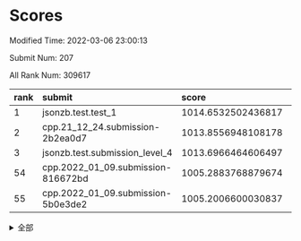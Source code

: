 # Scores

Modified Time: 2022-03-06 23:00:13

Submit Num: 207

All Rank Num: 309617

| rank |               submit               |       score        |       sigma        | pk_num |
| :--- | :--------------------------------- | :----------------- | :----------------- | :----- |
| 1    | jsonzb.test.test_1                 | 1014.6532502436817 | 0.8658707711950503 | 5980   |
| 2    | cpp.21_12_24.submission-2b2ea0d7   | 1013.8556948108178 | 0.8241600420058771 | 5981   |
| 3    | jsonzb.test.submission_level_4     | 1013.6966464606497 | 0.8044581865662669 | 5985   |
| 54   | cpp.2022_01_09.submission-816672bd | 1005.2883768879674 | 0.704807923752056  | 5988   |
| 55   | cpp.2022_01_09.submission-5b0e3de2 | 1005.2006600030837 | 0.7155081888080622 | 5983   |


<details>
<summary>全部</summary>

| rank |                 submit                 |       score        |       sigma        | pk_num |
| :--- | :------------------------------------- | :----------------- | :----------------- | :----- |
| 1    | jsonzb.test.test_1                     | 1014.6532502436817 | 0.8658707711950503 | 5980   |
| 2    | cpp.21_12_24.submission-2b2ea0d7       | 1013.8556948108178 | 0.8241600420058771 | 5981   |
| 3    | jsonzb.test.submission_level_4         | 1013.6966464606497 | 0.8044581865662669 | 5985   |
| 4    | gobigger.level_3.submission_level_3_32 | 1011.0068842676931 | 0.7706427091122239 | 5977   |
| 5    | gobigger.level_3.submission_level_3_46 | 1010.9997948990833 | 0.776648218792277  | 5985   |
| 6    | gobigger.level_3.submission_level_3_31 | 1010.9534899174163 | 0.744151384189298  | 5990   |
| 7    | gobigger.level_3.submission_level_3_45 | 1010.906704730041  | 0.7707610881339079 | 5983   |
| 8    | gobigger.level_3.submission_level_3_4  | 1010.6730681788279 | 0.7742209072001364 | 5984   |
| 9    | gobigger.level_3.submission_level_3_44 | 1010.4296541887283 | 0.7575334547425566 | 5981   |
| 10   | gobigger.level_3.submission_level_3_38 | 1010.4102291084957 | 0.7495104811978626 | 5981   |
| 11   | gobigger.level_3.submission_level_3_25 | 1010.3859872845179 | 0.7834525358552175 | 5985   |
| 12   | gobigger.level_3.submission_level_3_22 | 1010.3591923113345 | 0.7587333801442856 | 5979   |
| 13   | gobigger.level_3.submission_level_3_2  | 1010.3528636393727 | 0.7401958362201454 | 5982   |
| 14   | gobigger.level_3.submission_level_3_0  | 1010.3123567875549 | 0.7683720514443302 | 5976   |
| 15   | gobigger.level_3.submission_level_3_29 | 1010.2822625530074 | 0.7649404495460774 | 5986   |
| 16   | gobigger.level_3.submission_level_3_9  | 1010.2183678624182 | 0.7690444116210191 | 5983   |
| 17   | gobigger.level_3.submission_level_3_20 | 1010.1427410801359 | 0.7609040087122214 | 5985   |
| 18   | gobigger.level_3.submission_level_3_23 | 1010.0763335300762 | 0.7888320709734512 | 5982   |
| 19   | gobigger.level_3.submission_level_3_34 | 1010.0743269106264 | 0.746605160014846  | 5980   |
| 20   | gobigger.level_3.submission_level_3_8  | 1010.0537699969238 | 0.7422858885743979 | 5980   |
| 21   | gobigger.level_3.submission_level_3_35 | 1010.0418516242995 | 0.7526679782175654 | 5989   |
| 22   | gobigger.level_3.submission_level_3_16 | 1009.9660542248525 | 0.7890669134107994 | 5986   |
| 23   | gobigger.level_3.submission_level_3_47 | 1009.9184390207078 | 0.7681603863668975 | 5980   |
| 24   | gobigger.level_3.submission_level_3_36 | 1009.888540957292  | 0.7539290276171151 | 5985   |
| 25   | gobigger.level_3.submission_level_3_11 | 1009.867399631596  | 0.7582206780832762 | 5981   |
| 26   | gobigger.level_3.submission_level_3_21 | 1009.8582581631484 | 0.7545956097100812 | 5981   |
| 27   | gobigger.level_3.submission_level_3_18 | 1009.7928727679968 | 0.7635918856161698 | 5984   |
| 28   | gobigger.level_3.submission_level_3_14 | 1009.7388833782046 | 0.7460588814480554 | 5985   |
| 29   | gobigger.level_3.submission_level_3_26 | 1009.7298438886337 | 0.7536451910504994 | 5987   |
| 30   | gobigger.level_3.submission_level_3_1  | 1009.5702442399903 | 0.7446518698097676 | 5978   |
| 31   | gobigger.level_3.submission_level_3_12 | 1009.5694197621314 | 0.7411185267476263 | 5984   |
| 32   | gobigger.level_3.submission_level_3_30 | 1009.5383774203409 | 0.7505433656854507 | 5985   |
| 33   | gobigger.level_3.submission_level_3_41 | 1009.5329074284479 | 0.7519803301203011 | 5979   |
| 34   | gobigger.level_3.submission_level_3_27 | 1009.5173907111568 | 0.7613659719953748 | 5980   |
| 35   | gobigger.level_3.submission_level_3_19 | 1009.5141989707337 | 0.7470177819997249 | 5981   |
| 36   | gobigger.level_3.submission_level_3_15 | 1009.4942961523408 | 0.7468109809627557 | 5980   |
| 37   | gobigger.level_3.submission_level_3_43 | 1009.4908083473111 | 0.7622063055666245 | 5984   |
| 38   | gobigger.level_3.submission_level_3_48 | 1009.3417755777539 | 0.7529675289775498 | 5982   |
| 39   | gobigger.level_3.submission_level_3_7  | 1009.2999346043332 | 0.7392744663721089 | 5987   |
| 40   | gobigger.level_3.submission_level_3_28 | 1009.2208971674692 | 0.7607104031631109 | 5986   |
| 41   | gobigger.level_3.submission_level_3_6  | 1009.179486115182  | 0.7588089673044941 | 5982   |
| 42   | gobigger.level_3.submission_level_3_17 | 1009.1319376888378 | 0.747785494143711  | 5985   |
| 43   | gobigger.level_3.submission_level_3_42 | 1009.1075980695002 | 0.7444655768440794 | 5985   |
| 44   | gobigger.level_3.submission_level_3_49 | 1009.0845746027063 | 0.7382832144315027 | 5988   |
| 45   | gobigger.level_3.submission_level_3_37 | 1009.0359887255674 | 0.7512920002019915 | 5984   |
| 46   | gobigger.level_3.submission_level_3_13 | 1008.9997654486921 | 0.7598330872002297 | 5983   |
| 47   | gobigger.level_3.submission_level_3_33 | 1008.894215958056  | 0.7514652009684263 | 5985   |
| 48   | gobigger.level_3.submission_level_3_40 | 1008.8182640455642 | 0.7472448841762879 | 5980   |
| 49   | gobigger.level_3.submission_level_3_39 | 1008.7136135520276 | 0.7524119882969814 | 5982   |
| 50   | gobigger.level_3.submission_level_3_10 | 1008.7104049418109 | 0.7294634054347137 | 5981   |
| 51   | gobigger.level_3.submission_level_3_5  | 1008.7028784102004 | 0.7273887563045547 | 5985   |
| 52   | gobigger.level_3.submission_level_3_3  | 1008.0919359810832 | 0.742347752280226  | 5978   |
| 53   | gobigger.level_3.submission_level_3_24 | 1007.9281888591509 | 0.7313159671187031 | 5985   |
| 54   | cpp.2022_01_09.submission-816672bd     | 1005.2883768879674 | 0.704807923752056  | 5988   |
| 55   | cpp.2022_01_09.submission-5b0e3de2     | 1005.2006600030837 | 0.7155081888080622 | 5983   |
| 56   | gobigger.level_1.submission_level_1_34 | 1004.8427171790846 | 0.7229128927857139 | 5986   |
| 57   | gobigger.level_1.submission_level_1_46 | 1004.7231218841337 | 0.7193988560643954 | 5979   |
| 58   | gobigger.level_1.submission_level_1_4  | 1004.6933136188508 | 0.7319677654292137 | 5976   |
| 59   | gobigger.level_1.submission_level_1_48 | 1004.5628040039752 | 0.7153869604685842 | 5978   |
| 60   | gobigger.level_1.submission_level_1_36 | 1004.5308284020084 | 0.7263471867047946 | 5985   |
| 61   | gobigger.level_1.submission_level_1_12 | 1004.4475541518873 | 0.7142610493815178 | 5981   |
| 62   | gobigger.level_1.submission_level_1_9  | 1004.4432816418799 | 0.7084600055619598 | 5979   |
| 63   | gobigger.level_1.submission_level_1_20 | 1004.3757066361156 | 0.7171116323047231 | 5984   |
| 64   | gobigger.level_1.submission_level_1_24 | 1004.2977255840015 | 0.7207729381132469 | 5989   |
| 65   | gobigger.level_1.submission_level_1_41 | 1004.0957893156922 | 0.7127744003139672 | 5978   |
| 66   | gobigger.level_1.submission_level_1_3  | 1004.0794365438893 | 0.7152617352870486 | 5982   |
| 67   | gobigger.level_1.submission_level_1_37 | 1004.0564898224582 | 0.7113413668922821 | 5984   |
| 68   | gobigger.level_1.submission_level_1_10 | 1004.0254944256995 | 0.7196203311318621 | 5993   |
| 69   | gobigger.level_1.submission_level_1_32 | 1003.9043902026965 | 0.7134744841136362 | 5982   |
| 70   | gobigger.level_1.submission_level_1_6  | 1003.8427602534266 | 0.717117647926357  | 5985   |
| 71   | gobigger.level_1.submission_level_1_39 | 1003.7687913653863 | 0.712983626545663  | 5987   |
| 72   | gobigger.level_1.submission_level_1_42 | 1003.6652141469779 | 0.7077404132495982 | 5987   |
| 73   | gobigger.level_1.submission_level_1_27 | 1003.5915120340917 | 0.7145125405973041 | 5984   |
| 74   | gobigger.level_1.submission_level_1_38 | 1003.5085888662929 | 0.7233600092779011 | 5982   |
| 75   | gobigger.level_1.submission_level_1_28 | 1003.4593448995781 | 0.702031605948843  | 5980   |
| 76   | gobigger.level_1.submission_level_1_43 | 1003.4377684684611 | 0.7223876975149568 | 5980   |
| 77   | gobigger.level_1.submission_level_1_33 | 1003.4009198715294 | 0.7150425213294905 | 5985   |
| 78   | gobigger.level_1.submission_level_1_2  | 1003.354869864114  | 0.7226208712234189 | 5987   |
| 79   | gobigger.level_1.submission_level_1_16 | 1003.292152027441  | 0.7122615615353166 | 5979   |
| 80   | gobigger.level_1.submission_level_1_35 | 1003.2122857318634 | 0.7186717340955062 | 5982   |
| 81   | gobigger.level_1.submission_level_1_14 | 1003.2094531898205 | 0.7119522765741135 | 5983   |
| 82   | gobigger.level_1.submission_level_1_49 | 1003.1744930619062 | 0.7076031632981392 | 5981   |
| 83   | gobigger.level_1.submission_level_1_0  | 1003.1654985410635 | 0.7234350147414101 | 5985   |
| 84   | gobigger.level_1.submission_level_1_21 | 1003.151787939348  | 0.7191439568411252 | 5982   |
| 85   | gobigger.level_1.submission_level_1_45 | 1003.1210145536436 | 0.7063715745787634 | 5981   |
| 86   | gobigger.level_1.submission_level_1_13 | 1003.0582213871916 | 0.726589162998703  | 5982   |
| 87   | gobigger.level_1.submission_level_1_7  | 1003.0521138810162 | 0.7157653448670429 | 5983   |
| 88   | gobigger.level_1.submission_level_1_22 | 1003.0391114375162 | 0.7105337860198294 | 5979   |
| 89   | gobigger.level_1.submission_level_1_11 | 1003.0006638929013 | 0.718884955958245  | 5979   |
| 90   | gobigger.level_1.submission_level_1_1  | 1002.9787983483361 | 0.7216859641473666 | 5980   |
| 91   | gobigger.level_1.submission_level_1_5  | 1002.9571267234687 | 0.71835748231777   | 5989   |
| 92   | gobigger.level_1.submission_level_1_19 | 1002.911847688859  | 0.7155454570729183 | 5989   |
| 93   | gobigger.level_1.submission_level_1_18 | 1002.8730896912103 | 0.7144226069333537 | 5988   |
| 94   | gobigger.level_1.submission_level_1_25 | 1002.8483350381364 | 0.7180846722433505 | 5978   |
| 95   | gobigger.level_1.submission_level_1_30 | 1002.8270443337198 | 0.7201692623087774 | 5988   |
| 96   | gobigger.level_1.submission_level_1_23 | 1002.7574370531431 | 0.7176148902261575 | 5982   |
| 97   | gobigger.level_1.submission_level_1_8  | 1002.7219740195418 | 0.7210968712892409 | 5987   |
| 98   | gobigger.level_1.submission_level_1_44 | 1002.4582066573067 | 0.7168602296673557 | 5980   |
| 99   | gobigger.level_1.submission_level_1_15 | 1002.4191444097527 | 0.7129102007253052 | 5987   |
| 100  | gobigger.level_1.submission_level_1_47 | 1002.3965883664853 | 0.7111011677150634 | 5981   |
| 101  | gobigger.level_1.submission_level_1_31 | 1002.3594586038013 | 0.7187707624749609 | 5987   |
| 102  | gobigger.level_1.submission_level_1_17 | 1002.1499961004196 | 0.709004215453152  | 5980   |
| 103  | gobigger.level_1.submission_level_1_29 | 1002.0599943850835 | 0.7068025745124888 | 5983   |
| 104  | gobigger.level_1.submission_level_1_26 | 1001.3269872219865 | 0.7196239378555987 | 5986   |
| 105  | gobigger.level_1.submission_level_1_40 | 1001.3156939227869 | 0.7291997676798195 | 5979   |
| 106  | gobigger.random.submission_random_44   | 997.0563435485458  | 0.7069317335434665 | 5986   |
| 107  | gobigger.random.submission_random_13   | 997.0151360238378  | 0.7094594366615543 | 5979   |
| 108  | gobigger.random.submission_random_26   | 997.0066860709844  | 0.6945022618830504 | 5988   |
| 109  | gobigger.random.submission_random_42   | 996.9205636822263  | 0.7087190847284808 | 5983   |
| 110  | gobigger.random.submission_random_40   | 996.8080497680636  | 0.7041524232911984 | 5981   |
| 111  | gobigger.random.submission_random_49   | 996.6895851728813  | 0.7021552625170686 | 5982   |
| 112  | gobigger.random.submission_random_1    | 996.6766957900478  | 0.7125332437722115 | 5980   |
| 113  | gobigger.random.submission_random_28   | 996.4729211499648  | 0.7087766043209365 | 5988   |
| 114  | gobigger.random.submission_random_10   | 996.4134854856264  | 0.7226487862995055 | 5982   |
| 115  | gobigger.random.submission_random_25   | 996.3830943051031  | 0.711864221030298  | 5983   |
| 116  | gobigger.random.submission_random_43   | 996.3612293748388  | 0.7270536408499712 | 5980   |
| 117  | gobigger.random.submission_random_15   | 996.3417522027838  | 0.713258563895276  | 5980   |
| 118  | gobigger.random.submission_random_39   | 996.318160891114   | 0.7165553732497183 | 5978   |
| 119  | gobigger.random.submission_random_6    | 996.267683656423   | 0.7133512640962906 | 5986   |
| 120  | gobigger.random.submission_random_38   | 996.2351919092275  | 0.7021039619003331 | 5982   |
| 121  | gobigger.random.submission_random_4    | 996.2160444918121  | 0.7058434468053502 | 5984   |
| 122  | gobigger.random.submission_random_24   | 996.1934350278111  | 0.7035049664574105 | 5981   |
| 123  | gobigger.random.submission_random_34   | 996.1825055660307  | 0.7009572154097635 | 5982   |
| 124  | gobigger.random.submission_random_0    | 996.1154022195237  | 0.7086855589359674 | 5982   |
| 125  | gobigger.random.submission_random_23   | 996.0773726236337  | 0.7111269188946594 | 5984   |
| 126  | gobigger.random.submission_random_46   | 996.0717674144819  | 0.7020084523565011 | 5984   |
| 127  | gobigger.random.submission_random_19   | 996.0575409423666  | 0.7095325384293857 | 5985   |
| 128  | gobigger.random.submission_random_9    | 996.0399581667473  | 0.7088879655651033 | 5984   |
| 129  | gobigger.random.submission_random_27   | 996.0276109921357  | 0.7125303207293272 | 5987   |
| 130  | gobigger.random.submission_random_36   | 995.98852447067    | 0.7041646436817834 | 5981   |
| 131  | gobigger.random.submission_random_3    | 995.9225280991685  | 0.7095613676062127 | 5988   |
| 132  | gobigger.random.submission_random_37   | 995.8845590961425  | 0.7243515546829395 | 5982   |
| 133  | gobigger.random.submission_random_33   | 995.8683388172047  | 0.7189764316072547 | 5985   |
| 134  | gobigger.random.submission_random_32   | 995.8429101181689  | 0.7221700620902827 | 5985   |
| 135  | gobigger.random.submission_random_2    | 995.8217440642771  | 0.7057118983028768 | 5987   |
| 136  | gobigger.random.submission_random_48   | 995.7653293416912  | 0.700457720478622  | 5983   |
| 137  | gobigger.random.submission_random_8    | 995.7350406850132  | 0.708798126303738  | 5982   |
| 138  | gobigger.random.submission_random_16   | 995.7263851244043  | 0.7081624311235762 | 5983   |
| 139  | gobigger.random.submission_random_41   | 995.7207215656857  | 0.7189629826251315 | 5985   |
| 140  | gobigger.random.submission_random_14   | 995.6907667124019  | 0.7203003069499905 | 5977   |
| 141  | gobigger.random.submission_random_20   | 995.6550559465588  | 0.7104410501043913 | 5988   |
| 142  | gobigger.random.submission_random_35   | 995.6374723304838  | 0.713871175744313  | 5980   |
| 143  | gobigger.random.submission_random_21   | 995.6095177383966  | 0.7078387095101119 | 5985   |
| 144  | gobigger.random.submission_random_11   | 995.5400832503514  | 0.7205093230564167 | 5981   |
| 145  | gobigger.random.submission_random_7    | 995.5087384140135  | 0.7275080034091268 | 5980   |
| 146  | gobigger.random.submission_random_47   | 995.4845918268094  | 0.7141088684401001 | 5983   |
| 147  | gobigger.random.submission_random_22   | 995.4078730283986  | 0.7164477539822416 | 5984   |
| 148  | gobigger.random.submission_random_12   | 995.3728714453721  | 0.7015026105450822 | 5984   |
| 149  | gobigger.random.submission_random_17   | 995.064711357636   | 0.7089731778020145 | 5984   |
| 150  | gobigger.random.submission_random_18   | 995.0507776534237  | 0.7045475086541132 | 5987   |
| 151  | gobigger.random.submission_random_29   | 994.8262635231389  | 0.7244149074974424 | 5982   |
| 152  | gobigger.random.submission_random_45   | 994.7397160907425  | 0.7234563210939998 | 5981   |
| 153  | gobigger.random.submission_random_30   | 994.7112545683109  | 0.733642061132189  | 5986   |
| 154  | gobigger.random.submission_random_31   | 994.6252189926917  | 0.7133426048456435 | 5983   |
| 155  | gobigger.level_2.submission_level_2_24 | 994.4896205108829  | 0.7310135830596988 | 5981   |
| 156  | gobigger.level_2.submission_level_2_41 | 994.4089968666492  | 0.7304723650205819 | 5988   |
| 157  | gobigger.random.submission_random_5    | 994.1628015602773  | 0.7237949372853497 | 5984   |
| 158  | gobigger.level_2.submission_level_2_14 | 993.8781467290742  | 0.7530042119436574 | 5979   |
| 159  | gobigger.level_2.submission_level_2_13 | 993.7081087873227  | 0.7424401809631316 | 5985   |
| 160  | gobigger.level_2.submission_level_2_9  | 993.6742954608551  | 0.7435507296282899 | 5980   |
| 161  | gobigger.level_2.submission_level_2_47 | 993.6659872799411  | 0.7315641556931058 | 5982   |
| 162  | gobigger.level_2.submission_level_2_34 | 993.5926529130148  | 0.7295171943112864 | 5985   |
| 163  | gobigger.level_2.submission_level_2_3  | 993.3687742672665  | 0.732012986881988  | 5981   |
| 164  | gobigger.level_2.submission_level_2_46 | 993.2444931708494  | 0.7359348917735938 | 5982   |
| 165  | gobigger.level_2.submission_level_2_19 | 993.1722042359044  | 0.730550617298239  | 5980   |
| 166  | gobigger.level_2.submission_level_2_7  | 993.0366470688244  | 0.7302625732263691 | 5980   |
| 167  | gobigger.level_2.submission_level_2_20 | 992.9692068120112  | 0.74664780065087   | 5978   |
| 168  | gobigger.level_2.submission_level_2_23 | 992.8739563826213  | 0.7531565305288043 | 5982   |
| 169  | gobigger.level_2.submission_level_2_49 | 992.8361750522707  | 0.7304531431741647 | 5983   |
| 170  | gobigger.level_2.submission_level_2_21 | 992.8296697615722  | 0.7362181821038465 | 5978   |
| 171  | gobigger.level_2.submission_level_2_27 | 992.8178773551891  | 0.7319025666943826 | 5986   |
| 172  | gobigger.level_2.submission_level_2_44 | 992.8023637823487  | 0.7364879037809398 | 5980   |
| 173  | gobigger.level_2.submission_level_2_30 | 992.6671363047029  | 0.7450480876893747 | 5982   |
| 174  | gobigger.level_2.submission_level_2_4  | 992.6510916064866  | 0.7320087196472959 | 5979   |
| 175  | gobigger.level_2.submission_level_2_12 | 992.6476407164755  | 0.7228578478508899 | 5983   |
| 176  | gobigger.level_2.submission_level_2_22 | 992.6035829341139  | 0.7681694779790172 | 5982   |
| 177  | gobigger.level_2.submission_level_2_6  | 992.5866058970256  | 0.7255045349049788 | 5987   |
| 178  | gobigger.level_2.submission_level_2_42 | 992.5026124017817  | 0.7396052075288068 | 5984   |
| 179  | gobigger.level_2.submission_level_2_1  | 992.4458792090704  | 0.7335388266163114 | 5984   |
| 180  | gobigger.level_2.submission_level_2_32 | 992.4024255932583  | 0.7594044183138063 | 5983   |
| 181  | gobigger.level_2.submission_level_2_25 | 992.378240849814   | 0.7444263702020518 | 5987   |
| 182  | gobigger.level_2.submission_level_2_39 | 992.3279219678432  | 0.7515644372455685 | 5978   |
| 183  | gobigger.level_2.submission_level_2_2  | 992.3017766502012  | 0.7340754331506624 | 5984   |
| 184  | gobigger.level_2.submission_level_2_10 | 992.2858016262776  | 0.7427651895749734 | 5980   |
| 185  | gobigger.level_2.submission_level_2_37 | 992.2145379996073  | 0.7516838460373925 | 5983   |
| 186  | gobigger.level_2.submission_level_2_40 | 992.0798156701542  | 0.7345993733830498 | 5987   |
| 187  | gobigger.level_2.submission_level_2_18 | 991.9817704063133  | 0.7606434293680641 | 5987   |
| 188  | gobigger.level_2.submission_level_2_8  | 991.9296239746145  | 0.7482321765141777 | 5980   |
| 189  | gobigger.level_2.submission_level_2_38 | 991.8123629659959  | 0.7536455366316964 | 5980   |
| 190  | gobigger.level_2.submission_level_2_0  | 991.7883552298994  | 0.753801148687179  | 5987   |
| 191  | gobigger.level_2.submission_level_2_16 | 991.6304878585983  | 0.7405154804448373 | 5980   |
| 192  | gobigger.level_2.submission_level_2_29 | 991.6249260357016  | 0.7303978899850508 | 5983   |
| 193  | gobigger.level_2.submission_level_2_33 | 991.5329555101252  | 0.7362731947315998 | 5983   |
| 194  | gobigger.level_2.submission_level_2_45 | 991.4333652224688  | 0.738877957335826  | 5977   |
| 195  | gobigger.level_2.submission_level_2_31 | 991.3874110642116  | 0.7550737993298982 | 5978   |
| 196  | gobigger.level_2.submission_level_2_43 | 991.361518199186   | 0.73779480500758   | 5983   |
| 197  | gobigger.level_2.submission_level_2_26 | 991.3004937020505  | 0.7486794191714644 | 5987   |
| 198  | gobigger.level_2.submission_level_2_15 | 991.2394133091527  | 0.7597343620868492 | 5985   |
| 199  | gobigger.level_2.submission_level_2_11 | 991.2160093671727  | 0.7575440731054921 | 5985   |
| 200  | gobigger.level_2.submission_level_2_48 | 991.0970402867488  | 0.7488554751777434 | 5984   |
| 201  | gobigger.level_2.submission_level_2_36 | 991.0303267476575  | 0.74394085236187   | 5983   |
| 202  | gobigger.level_2.submission_level_2_5  | 990.9251531374041  | 0.7530041684591647 | 5980   |
| 203  | gobigger.level_2.submission_level_2_35 | 990.7219264671809  | 0.7479385590292754 | 5982   |
| 204  | gobigger.level_2.submission_level_2_17 | 990.6100699792873  | 0.7489721967166082 | 5983   |
| 205  | gobigger.level_2.submission_level_2_28 | 988.8739027821488  | 0.7798532988295905 | 5983   |
| 206  | gobigger.none.submission_none_1        | 977.8417560958329  | 1.3810616344061615 | 5987   |
| 207  | gobigger.none.submission_none_0        | 976.0301250329794  | 1.485873529916753  | 5984   |

</details>
